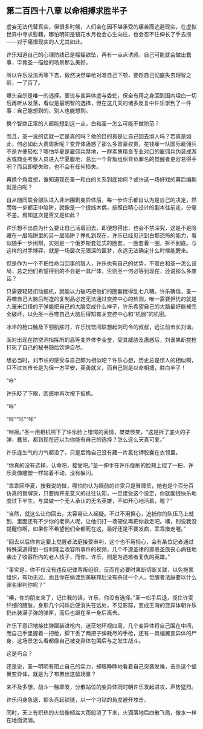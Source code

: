 ## 第二百四十八章 以命相搏求胜半子
虚妄无法代替真实，但很多时候，人们会在因不堪承受的痛苦而逃避现实，在虚拟世界中寻求慰藉，哪怕明知是镜花水月也会心生向往，也会忍不住伸长了手去捞——对于痛恨现实的人尤其如此。

许乐知道自己的心理防线已是摇摇欲坠，再有一点点诱惑，自己可能就会做出蠢事，毕竟圣一描绘的场景那么美好。

所以许乐没法再等下去，毅然决然举枪对准自己下颚，要趁自己彻底失去理智之前，一了百了。

爆头自杀是唯一的选择。要说与变异体虚与委蛇，保全有用之身回到国内坦白一切后再听从发落，看似是最明智的选择，但在这几天的诸多反复中许乐学到了一件事：自己能想到的，别人也能想到。

换个智商正常的人都能想到这一点，白和圣一怎么可能不做防范？

而且，圣一说的话就一定是真的吗？他的目的真是让自己回去绑人吗？若真是如此，何必如此大费周折呢？变异体蛊惑了那么多富豪权贵，花钱雇一队国际雇佣兵不是方便轻松？哪怕华夏是雇佣兵禁地，一群素质精良专业对口的雇佣兵伪装成游客或商业考察人员进入华夏腹地，总比一个背叛组织背负罪名的觉醒者更容易得手吧？而且即便失败，也不会有任何损失。

再换个角度想，谁知道现在圣一和白的关系到底如何？或许这一场好戏的幕后编剧就是白呢？

自从随同联合部队进入非洲围剿变异体后，每一步许乐都自认为是自己的决定，然而每一步都正中陷阱，就像是一个提线木偶，按照白精心设计的剧本往前走，分毫不差。焉知这次是否又是如此？

许乐想不出白为什么要让自己活着回去，即便想得出，也会不禁深究，这是不是隐藏在一层陷阱里的另一层陷阱？挣扎到现在，许乐已经见识到白那恐怖的能力，看似随手一步闲棋，实则是一个俄罗斯套娃式的圈套，一圈套着一圈，拆不到底。与这样的对手博弈，就是一场层次无限深的噩梦，永远无法确定什么时候能醒来。

但是作为一个不把性命当回事的狠人，许乐也有自己的优势，不管白和圣一怎么设局，总之他们希望得到的不会是一具尸体，否则圣一何必等到现在，还说那么多废话？

只需要轻轻扣动扳机，就能以力破巧把他们的圈套搅得乱七八糟。许乐确信，圣一吞噬自己大脑后制造的复制品必定无法通过变控中心的检测，唯一需要担忧的就是九毫米口径的子弹能把自己的大脑变成什么样子，许乐希望自己的大脑最好能被完全破坏，以免圣一吞噬自己大脑后得知有关变控中心和“机器”的机密。

冰冷的枪口触及下颚肌肤时，许乐恍惚间联想起刘司令的叔叔，远江前市长刘谐。

面对出现在防空洞指挥所的高等变异体李金奎，受其威胁及蛊惑后，刘谐果断拔枪打死了自己的秘书随后饮弹自尽。

想必当时，刘市长的感受与自己颇为相似吧？许乐心想，历史总是惊人的相似啊，只不过刘市长是为保一方平安，英勇就义，而自己则是以命相搏，胜白半子！

“咔”

许乐眨了下眼，困惑地再次按下扳机。

“咔”

“咔”“咔”“咔”

“咔擦。”圣一用相机照下了许乐脸上错愕的表情，桀桀怪笑，“这是拆了底火的子弹，蠢货，都到现在还以为你能有自己的选择？怎么这么天真可爱。”

许乐连生气的力气都没了，只是后悔自己没有藏一片氯化钾胶囊在衣领里。

“你真的没有选择，认命吧，接受吧。”圣一伸手在许乐瘦削的脸颊上捏了一把，许乐竟像雕塑一样站着不动，没有躲闪。

“乖乖回华夏，按我说的做，哪怕你认为眼前的许雯只是冒牌货，她也是个百分百仿真的冒牌货，只要抛开无意义的过往认知，一旦接受这个设定，你就能很快乐地度过下半生。与其做一个无人承认的无名英雄，不如开心地活着，嗯？”

“当然，就这么让你回去，太容易让人起疑。不过不用担心，追捕你的队伍马上就到，里面还有不少你的老熟人呢，让他们打一场硬仗再把你救走吧。噢，别说我没提醒你啊，如果你不希望他们全都死在这，最好还是不要发疯，乖乖撤走喔。”

“回去以后你肯定要上觉醒者法庭接受审判，这个也不用担心，会有某位记者通过特殊渠道得到一份利隆圭收容所事件的视频，几个不遵圣律的邪恶圣族丧心病狂地袭击了收容所内的老人孩子，而你，许乐，则是为遇难者复仇的英雄。”

“事实是，你不仅没有违反纪律背叛组织，反而在必要时果断切断关联，以免拖累组织，有功无过。而且你在偷渡到美联邦后没有杀过一个人，觉醒者法庭要以什么罪名审判你呢？”

“噢，你的朋友来了，记住我的话，许乐，你没有选择。”圣一松手后退，揽住许雯纤细的腰肢，身形几个闪烁后便消失在远处，不见影踪，变成王海的变异体朝许乐扔出装满子弹的弹匣，而后也跟在圣一身后离去。

许乐下意识地接住弹匣装进枪内，迷茫地环视四周，几个变异体将自己围在中间，而自己手里握着一把枪，脚下丢了两把子弹耗尽的手枪，还有一具蝠翼变异体的尸身，这场景怎么看都像自己被变异体包围后与之发生战斗。

这是巧合？

还是说，圣一明明有阻止自己的实力，却眼睁睁地看着自己突袭发难，击杀这个蝠翼变异体，就是为了布置出这幅场景？

来不及多想，战斗一触即发，分散站位的变异体同时朝许乐发起进攻，声势猛烈。

许乐闪身急退，额头亮起锁链，以一个刁钻的角度避开攻击。

同时，天上有炽热的火焰像倾盆大雨般浇了下来，火滴落地后四散飞溅，像水一样在地面流淌。

